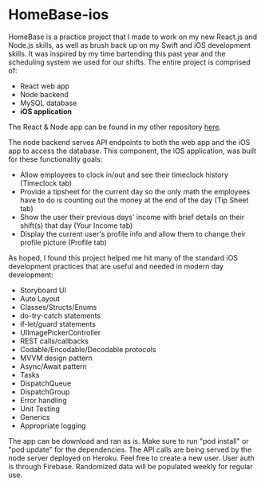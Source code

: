 # HomeBase-ios

HomeBase is a practice project that I made to work on my new React.js and Node.js skills, as well as brush back up on my Swift and iOS development skills. It was inspired by my time bartending this past year and the scheduling system we used for our shifts. The entire project is comprised of:
* React web app
* Node backend
* MySQL database
* __iOS application__

The React & Node app can be found in my other repository [here](https://github.com/cturczynski/HomeBase).

The node backend serves API endpoints to both the web app and the iOS app to access the database. This component, the iOS application, was built for these functionality goals:
* Allow employees to clock in/out and see their timeclock history (Timeclock tab)
* Provide a tipsheet for the current day so the only math the employees have to do is counting out the money at the end of the day (Tip Sheet tab)
* Show the user their previous days' income with brief details on their shift(s) that day (Your Income tab)
* Display the current user's profile info and allow them to change their profile picture (Profile tab)

As hoped, I found this project helped me hit many of the standard iOS development practices that are useful and needed in modern day development:
* Storyboard UI
* Auto Layout
* Classes/Structs/Enums
* do-try-catch statements
* if-let/guard statements
* UIImagePickerController
* REST calls/callbacks
* Codable/Encodable/Decodable protocols
* MVVM design pattern
* Async/Await pattern
* Tasks
* DispatchQueue
* DispatchGroup
* Error handling
* Unit Testing
* Generics
* Appropriate logging

The app can be download and ran as is. Make sure to run "pod install" or "pod update" for the dependencies. The API calls are being served by the node server deployed on Heroku. Feel free to create a new user. User auth is through Firebase. Randomized data will be populated weekly for regular use.
